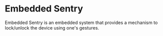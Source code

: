 # Embedded Sentry

Embedded Sentry is an embedded system that provides a mechanism to lock/unlock the device using one's gestures.
